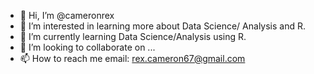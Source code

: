 - 👋 Hi, I’m @cameronrex
- 👀 I’m interested in learning more about Data Science/ Analysis and R.
- 🌱 I’m currently learning Data Science/Analysis using R.
- 💞️ I’m looking to collaborate on ...
- 📫 How to reach me email: rex.cameron67@gmail.com

<!---
cameronrex/cameronrex is a ✨ special ✨ repository because its `README.md` (this file) appears on your GitHub profile.
You can click the Preview link to take a look at your changes.
--->
